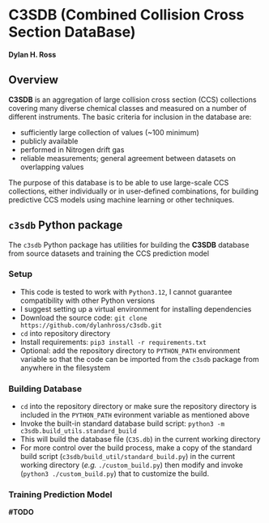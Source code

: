 # C3SDB (Combined Collision Cross Section DataBase)
__Dylan H. Ross__
 

## Overview
__C3SDB__ is an aggregation of large collision cross section (CCS) collections 
covering many diverse chemical classes and measured on a number of different 
instruments. The basic criteria for inclusion in the database are:
* sufficiently large collection of values (~100 minimum)
* publicly available
* performed in Nitrogen drift gas
* reliable measurements; general agreement between datasets on overlapping values


The purpose of this database is to be able to use large-scale CCS collections, 
either individually or in user-defined combinations, for building predictive CCS 
models using machine learning or other techniques. 


## `c3sdb` Python package
The `c3sdb` Python package has utilities for building the __C3SDB__ database from 
source datasets and training the CCS prediction model

### Setup
- This code is tested to work with `Python3.12`, I cannot guarantee compatibility with
    other Python versions
- I suggest setting up a virtual environment for installing dependencies
- Download the source code: `git clone https://github.com/dylanhross/c3sdb.git`
- `cd` into repository directory
- Install requirements: `pip3 install -r requirements.txt`
- Optional: add the repository directory to `PYTHON_PATH` environment variable so 
    that the code can be imported from the `c3sdb` package from anywhere in the filesystem 

### Building Database
- `cd` into the repository directory or make sure the repository directory is included in
    the `PYTHON_PATH` evironment variable as mentioned above
- Invoke the built-in standard database build script: `python3 -m c3sdb.build_utils.standard_build`
- This will build the database file (`C3S.db`) in the current working directory
- For more control over the build process, make a copy of the standard build script 
    (`c3sdb/build_util/standard_build.py`) in the current working directory (_e.g._ `./custom_build.py`) 
    then modify and invoke (`python3 ./custom_build.py`) that to customize the build.

### Training Prediction Model
__#TODO__

